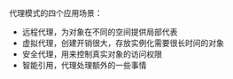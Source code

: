 代理模式的四个应用场景：

- 远程代理，为对象在不同的空间提供局部代表
- 虚拟代理，创建开销很大，存放实例化需要很长时间的对象
- 安全代理，用来控制真实对象的访问权限
- 智能引用，代理处理额外的一些事情